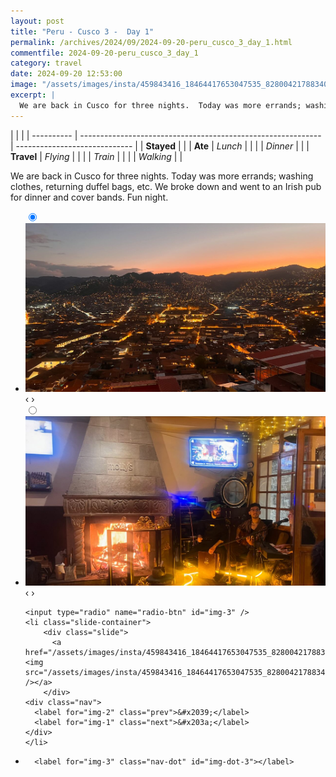 ```yaml
---
layout: post
title: "Peru - Cusco 3 -  Day 1"
permalink: /archives/2024/09/2024-09-20-peru_cusco_3_day_1.html
commentfile: 2024-09-20-peru_cusco_3_day_1
category: travel
date: 2024-09-20 12:53:00
image: "/assets/images/insta/459843416_18464417653047535_8280042178834094343_n_18061944898659675.jpg"
excerpt: |
  We are back in Cusco for three nights.  Today was more errands; washing clothes, returning duffel bags, etc. We broke down and went to an Irish pub for dinner and cover bands.  Fun night.
---
```


|            |                                                              |
| ---------- | ------------------------------------------------------------ | ----------------------------- |
| **Stayed** |  |
| **Ate**    | _Lunch_                                                      |          |
|            | _Dinner_                                                     |          |
| **Travel** | _Flying_                                                     |          |
|            | _Train_                                                      |          |
|            | _Walking_                                                    |          |


We are back in Cusco for three nights.  Today was more errands; washing clothes, returning duffel bags, etc. We broke down and went to an Irish pub for dinner and cover bands.  Fun night.


<ul class="slides">
    <input type="radio" name="radio-btn" id="img-1" checked="checked" />
    <li class="slide-container">
        <div class="slide">
          <a href="/assets/images/insta/459792998_18464417662047535_6080259049324629936_n_18077509540531864.jpg"><img src="/assets/images/insta/459792998_18464417662047535_6080259049324629936_n_18077509540531864.jpg" /></a>
        </div>
    <div class="nav">
      <label for="img-3" class="prev">&#x2039;</label>
      <label for="img-2" class="next">&#x203a;</label>
    </div>
    </li>
        <input type="radio" name="radio-btn" id="img-2"  />
    <li class="slide-container">
        <div class="slide">
          <a href="/assets/images/insta/459751545_18464417674047535_4743642626609527046_n_18055839367773992.jpg"><img src="/assets/images/insta/459751545_18464417674047535_4743642626609527046_n_18055839367773992.jpg" /></a>
        </div>
    <div class="nav">
      <label for="img-1" class="prev">&#x2039;</label>
      <label for="img-3" class="next">&#x203a;</label>
    </div>
    </li>
    
    <input type="radio" name="radio-btn" id="img-3" />
    <li class="slide-container">
        <div class="slide">
          <a href="/assets/images/insta/459843416_18464417653047535_8280042178834094343_n_18061944898659675.jpg"><img src="/assets/images/insta/459843416_18464417653047535_8280042178834094343_n_18061944898659675.jpg" /></a>
        </div>
    <div class="nav">
      <label for="img-2" class="prev">&#x2039;</label>
      <label for="img-1" class="next">&#x203a;</label>
    </div>
    </li>
			
<li class="nav-dots">
      <label for="img-1" class="nav-dot" id="img-dot-1"></label>
      <label for="img-2" class="nav-dot" id="img-dot-2"></label>

      <label for="img-3" class="nav-dot" id="img-dot-3"></label>

</li>
</ul>        
             

		